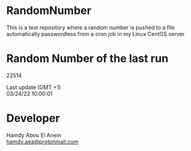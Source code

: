 # RandomNumber    
This is a test repository where a random number is pushed to a file automatically passwordless from a cron job in my Linux CentOS server    
# Random Number of the last run   
22514
      
Last update (GMT +1)    
03/24/22 10:00:01
# Developer    
Hamdy Abou El Anein   
hamdy.aea@protonmail.com
